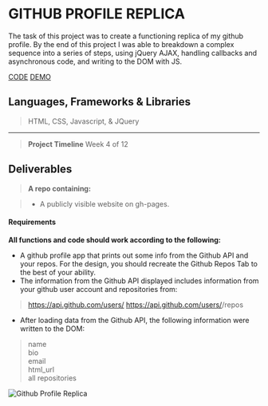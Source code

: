 




GITHUB PROFILE REPLICA
===================

The task of this project was to create a functioning replica of my github profile.
By the end of this project I was able to breakdown a complex sequence into a series of steps, using jQuery AJAX, handling callbacks and asynchronous code, and writing to the DOM with JS.

[CODE](https://github.com/matiasironyard/4.4-Github-Profile)
[DEMO](https://matiasironyard.github.io/4.4-Github-Profile/)

Languages, Frameworks & Libraries
-------------

> HTML, CSS, Javascript, & JQuery

----------

> **Project Timeline**
> Week 4 of 12


Deliverables
-------------


> **A repo containing:**

> - A publicly visible website on gh-pages.


#### <i class="icon-file"></i> Requirements

 **All functions and code should work according to the following:**
 
 - A github profile app that prints out some info from the Github API and your repos. For the design, you should recreate the Github Repos Tab to the best of your ability.
 - The information from the Github API displayed includes information from your github user account and repositories from: 

> 	https://api.github.com/users/<username>
> 	https://api.github.com/users/<username>/repos

 - After loading data from the Github API,  the following information were written to the DOM:

		

> name 		
> bio 		
> email 		
>html_url 		
>all repositories

![Github Profile Replica](https://lh5.googleusercontent.com/7edHQa4VSPKoQ7vOnxza5-ifiAhnFcSsBgR2cWc-9CH29WyM0DSGY3NVqtmn4eoVB8lsVGL5v5Je7TzYgNlLRraa3MKdPXm2W0Qmra9D2zGU68BIJhxpKsSo4XlePKhWXX4-JfGq)
 

